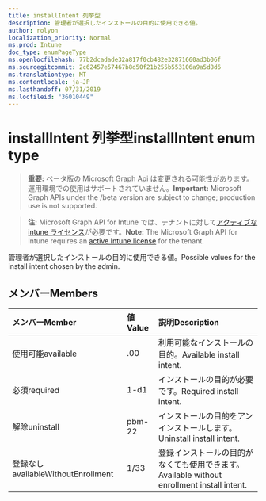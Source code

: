 ```yaml
---
title: installIntent 列挙型
description: 管理者が選択したインストールの目的に使用できる値。
author: rolyon
localization_priority: Normal
ms.prod: Intune
doc_type: enumPageType
ms.openlocfilehash: 77b2dcadade32a817f0cb482e32871660ad3b06f
ms.sourcegitcommit: 2c62457e57467b8d50f21b255b553106a9a5d8d6
ms.translationtype: MT
ms.contentlocale: ja-JP
ms.lasthandoff: 07/31/2019
ms.locfileid: "36010449"
---
```

# <a name="installintent-enum-type"></a><span data-ttu-id="3287e-103">installIntent 列挙型</span><span class="sxs-lookup"><span data-stu-id="3287e-103">installIntent enum type</span></span>

> <span data-ttu-id="3287e-104">**重要:** ベータ版の Microsoft Graph Api は変更される可能性があります。運用環境での使用はサポートされていません。</span><span class="sxs-lookup"><span data-stu-id="3287e-104">**Important:** Microsoft Graph APIs under the /beta version are subject to change; production use is not supported.</span></span>

> <span data-ttu-id="3287e-105">**注:** Microsoft Graph API for Intune では、テナントに対して[アクティブな intune ライセンス](https://go.microsoft.com/fwlink/?linkid=839381)が必要です。</span><span class="sxs-lookup"><span data-stu-id="3287e-105">**Note:** The Microsoft Graph API for Intune requires an [active Intune license](https://go.microsoft.com/fwlink/?linkid=839381) for the tenant.</span></span>

<span data-ttu-id="3287e-106">管理者が選択したインストールの目的に使用できる値。</span><span class="sxs-lookup"><span data-stu-id="3287e-106">Possible values for the install intent chosen by the admin.</span></span>

## <a name="members"></a><span data-ttu-id="3287e-107">メンバー</span><span class="sxs-lookup"><span data-stu-id="3287e-107">Members</span></span>
|<span data-ttu-id="3287e-108">メンバー</span><span class="sxs-lookup"><span data-stu-id="3287e-108">Member</span></span>|<span data-ttu-id="3287e-109">値</span><span class="sxs-lookup"><span data-stu-id="3287e-109">Value</span></span>|<span data-ttu-id="3287e-110">説明</span><span class="sxs-lookup"><span data-stu-id="3287e-110">Description</span></span>|
|:---|:---|:---|
|<span data-ttu-id="3287e-111">使用可能</span><span class="sxs-lookup"><span data-stu-id="3287e-111">available</span></span>|<span data-ttu-id="3287e-112">.0</span><span class="sxs-lookup"><span data-stu-id="3287e-112">0</span></span>|<span data-ttu-id="3287e-113">利用可能なインストールの目的。</span><span class="sxs-lookup"><span data-stu-id="3287e-113">Available install intent.</span></span>|
|<span data-ttu-id="3287e-114">必須</span><span class="sxs-lookup"><span data-stu-id="3287e-114">required</span></span>|<span data-ttu-id="3287e-115">1-d</span><span class="sxs-lookup"><span data-stu-id="3287e-115">1</span></span>|<span data-ttu-id="3287e-116">インストールの目的が必要です。</span><span class="sxs-lookup"><span data-stu-id="3287e-116">Required install intent.</span></span>|
|<span data-ttu-id="3287e-117">解除</span><span class="sxs-lookup"><span data-stu-id="3287e-117">uninstall</span></span>|<span data-ttu-id="3287e-118">pbm-2</span><span class="sxs-lookup"><span data-stu-id="3287e-118">2</span></span>|<span data-ttu-id="3287e-119">インストールの目的をアンインストールします。</span><span class="sxs-lookup"><span data-stu-id="3287e-119">Uninstall install intent.</span></span>|
|<span data-ttu-id="3287e-120">登録なし</span><span class="sxs-lookup"><span data-stu-id="3287e-120">availableWithoutEnrollment</span></span>|<span data-ttu-id="3287e-121">1/3</span><span class="sxs-lookup"><span data-stu-id="3287e-121">3</span></span>|<span data-ttu-id="3287e-122">登録インストールの目的がなくても使用できます。</span><span class="sxs-lookup"><span data-stu-id="3287e-122">Available without enrollment install intent.</span></span>|





